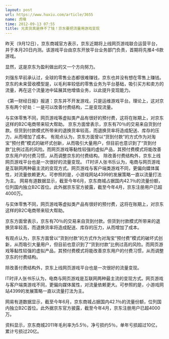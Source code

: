 ```yaml
---
layout: post
url: https://www.huxiu.com/article/3655
name: 虎嗅
time: 2012-09-13 07:55
title: 光卖货真是挣不了钱！京东要把流量用游戏变现
---
```

昨天（9月12日），京东商城官方表示，京东近期将上线网页游戏联合运营平台，并于本月20日内测。该游戏平台由京东开放平台业务部门负责，首期将先推4-6款游戏。

显然，这是京东为盈利做出的又一个方向努力。

刘强东早前承认过，全球的零售业态都很难赚钱，京东也并没有想在零售上赚钱。京东的未来营收模型是，以毛利率较低的零售业务为平台基础，吸引买方和卖方的流量，再在这个流量池中延展其他增值业务，以此提升变现能力。

《第一财经日报》报道：京东并不开发游戏，只是运维游戏平台。理论上，这对京东有两个好处：一是可以改善付费结构，二是变现流量。

与实体零售不同，网页游戏等虚拟类产品有很好的预付费，这将在账期上，对京东这样的B2C电商带来较大帮助。 京东方面曾表示，京东有70％的交易来自货到付款。但货到付款模式所带来的退换货率较高，而退换货率将造成配送、库存的压力，从而增加了成本。 有观点认为，京东方面曾以“货到付款”的方式作为对淘宝“预付费”模式的破坏式创新，从而吸引大量用户，但目前也意识到了“货到付款”比例过高的风险。而网页游戏等黏性较强的虚拟产品，其预付费模式将能改善京东用户的付费习惯，从而调整京东的付费结构。 除改善付费结构外，京东上线网页游戏平台也是一次很好的流量变现。 IT时评人张书乐认为，电商与网页游戏是互联网两种最主流的变现方式。网页游戏与客户端类游戏不同，更偏向媒体属性，对流量依赖更大。可参照的是，小游戏网站4399的发展策略一直以流量打法为主。 网易有道数据显示，截至今年6月，京东商城占据国内42.1％的流量份额，位列国内独立B2C首位。此外据京东官方披露，截至今年4月，京东注册用户已超4000万。

与实体零售不同，网页游戏等虚拟类产品有很好的预付费，这将在账期上，对京东这样的B2C电商带来较大帮助。

京东方面曾表示，京东有70％的交易来自货到付款。但货到付款模式所带来的退换货率较高，而退换货率将造成配送、库存的压力，从而增加了成本。

有观点认为，京东方面曾以“货到付款”的方式作为对淘宝“预付费”模式的破坏式创新，从而吸引大量用户，但目前也意识到了“货到付款”比例过高的风险。而网页游戏等黏性较强的虚拟产品，其预付费模式将能改善京东用户的付费习惯，从而调整京东的付费结构。

除改善付费结构外，京东上线网页游戏平台也是一次很好的流量变现。

IT时评人张书乐认为，电商与网页游戏是互联网两种最主流的变现方式。网页游戏与客户端类游戏不同，更偏向媒体属性，对流量依赖更大。可参照的是，小游戏网站4399的发展策略一直以流量打法为主。

网易有道数据显示，截至今年6月，京东商城占据国内42.1％的流量份额，位列国内独立B2C首位。此外据京东官方披露，截至今年4月，京东注册用户已超4000万。

资料显示，京东商城2011年毛利率为5.5％，净亏损约5％，单年亏损超过10亿，累计亏损过20亿。

